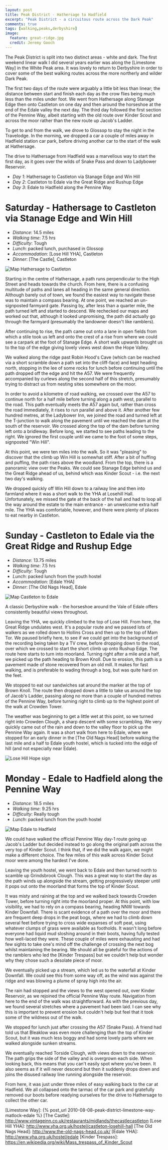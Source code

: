 ```yaml
---
layout: post
title: Peak District - Hathersage to Hadfield
excerpt: "Peak District - a circuitous route across the Dark Peak"
comments: true
tags: [walking,peaks,derbyshire]
image:
  feature: great-ridge.jpg
  credit: Jeremy Gooch
---
```


The Peak District is split into two distinct areas - white and dark.  The first weekend linear walk I did several years earlier was along the [Limestone Way] in the White Peak area.  It was lovely to return to Derbyshire in order to cover some of the best walking routes across the more northerly and wilder Dark Peak.

The first two days of the route were arguably a little bit less than linear; the distance between start and finish each day as the crow flies being much less than the miles under foot.  We went from Hathersage along Stanage Edge then onto Castleton on one day and then around the horseshoe at the end of the Edale valley the next day.  The third day followed the first section of the Pennine Way, albeit starting with the old route over Kinder Scout and across the moor rather than the new route up Jacob's Ladder.

To get to and from the walk, we drove to Glossop to stay the night in the Travelodge.  In the morning, we dropped a car a couple of miles away in Hadfield station car park, before driving another car to the start of the walk at Hathersage.

The drive to Hathersage from Hadfield was a marvellous way to start the first day, as it goes over the wilds of Snake Pass and down to Ladybower Reservoir.

- *Day 1*: Hathersage to Castleton via Stanage Edge and Win Hill
- *Day 2*: Castleton to Edale via the Great Ridge and Rushup Edge
- *Day 3*: Edale to Hadfield along the Pennine Way


# Saturday - Hathersage to Castleton via Stanage Edge and Win Hill

- *Distance*: 14.5 miles
- *Walking time*: 7.5 hrs
- *Difficulty*: Tough
- *Lunch*: packed lunch, purchased in Glossop
- *Accommodation*: [Lose Hill YHA], Castleton
- *Dinner*: [The Castle], Castleton

![Map Hathersage to Castleton](/images/map-hathersage-castleton.png)

Starting in the centre of Hathersage, a path runs perpendicular to the High Street and heads towards the church.  From here, there is a confusing multitude of paths and lanes all heading in the same general direction.  Although barely out of town, we found the easiest way to navigate these was to maintain a compass bearing.  At one point, we reached an un-signposted farmyard gate.  Passing by, after less than a quarter mile, the path turned left and started to descend.  We rechecked our maps and worked out that, although it looked unpromising, the path did actually go through the farmyard (presumably the landowner doesn't like ramblers).

After continuing to rise, the path came out onto a lane in open fields from which a stile took us left and onto the crest of a rise from where we could see a carpark at the foot of Stanage Edge.  A short walk upwards brought us to the top of the edge giving lovely views west down the Hope Valley.

We walked along the ridge past Robin Hood's Cave (which can be reached via a short scramble down a path set into the cliff-face) and kept heading north, stopping in the lee of some rocks for lunch before continuing until the path dropped off the edge and hit the A57.  We were frequently accompanied by curlews along the second half of this stretch, presumably trying to distract us from nesting sites somewhere on the moor.

In order to avoid a kilometre of road walking, we crossed over the A57 to continue north for a half mile before turning along a path west, parallel to the road.  This path eventually meets the A57 again but, rather than cross the road immediately, it rises to run parallel and above it.  After another few hundred metres, at the Ladybower Inn, we joined the road and turned left at the T-junction to walk along the pavement until we reached the dam at the south of the reservoir.  We crossed along the top of the dam before turning left onto a bridleway.  Before long, we started to see paths leading to the right.  We ignored the first couple until we came to the foot of some steps, signposted "Win Hill".

At this point, we were ten miles into the walk.  So it was "pleasing" to discover that the climb up Win Hill is somewhat stiff.  After a bit of huffing and puffing, the path rises above the woodland.  From the top, there is a panoramic view over the Peaks.  We could see Stanage Edge behind us and the Great Ridge ahead of us, behind which was Kinder Scout - i.e. the next two day's walking.

We dropped quickly off Win Hill down to a railway line and then into farmland where it was a short walk to the YHA at Losehill Hall.  Unfortunately, we missed the gate at the back of the hall and had to loop all the way around the estate to the main entrance - an unwelcome extra half mile.  The YHA was comfortable, however, and there were plenty of places to eat nearby in Castleton.


# Sunday - Castleton to Edale via the Great Ridge and Rushup Edge

- *Distance*: 13.75 miles
- *Walking time*: 7.5 hrs
- *Difficulty*: Tough
- *Lunch*: packed lunch from the youth hostel
- *Accommodation*: [Edale YHA]
- *Dinner*: [The Old Nags Head], Edale

![Map Castleton to Edale](/images/map-castleton-edale.png)

A classic Derbyshire walk - the horseshoe around the Vale of Edale offers consistently beautiful views throughout.

Leaving the YHA, we quickly climbed to the top of Lose Hill.  From here, the Great Ridge undulates west.  It's a popular route and we passed lots of walkers as we rolled down to Hollins Cross and then up to the top of Mam Tor.  We paused briefly here, to see if we could get into the background of the recording being taken by a TV crew, before dropping down to the road, over which we crossed to start the short climb up onto Rushup Edge.  The route here starts to turn into moorland.  Turning right after a mile and a half, we picked up the path heading to Brown Knoll.  Due to erosion, this path is a pavement made of stone recovered from an old mill.  It makes for fast walking, and is preferable to wading through a bog, but was quite hard on the feet.

We stopped to eat our sandwiches sat around the marker at the top of Brown Knoll.  The route then dropped down a little to take us around the top of Jacob's Ladder, passing along no more than a couple of hundred metres of the Pennine Way, before turning right to climb up to the highest point of the walk at Crowden Tower.

The weather was beginning to get a little wet at this point, so we turned right into Crowden Clough, a sharp descent with some scrambling.  We very quickly came out of the rain and down to the valley floor to pick up the Pennine Way again.  It was a short walk from here to Edale, where we stopped for an early dinner in the [The Old Nags Head] before walking the last mile and a half to Edale youth hostel, which is tucked into the edge of hill (and not especially near Edale).

![Lose Hill Hope sign](/images/lose-hill-hope-sign.jpg)


# Monday - Edale to Hadfield along the Pennine Way

- *Distance*: 18.5 miles
- *Walking time*: 9.25 hrs
- *Difficulty*: Really tough
- *Lunch*: packed lunch from the youth hostel

![Map Edale to Hadfield](/images/map-edale-hadfield.png)

We could have walked the official Pennine Way day-1 route going up Jacob's Ladder but decided instead to go along the original path across the very top of Kinder Scout.  I think that, if we did the walk again, we might make a different choice.  The few miles of this walk across Kinder Scout moor were among the hardest I've done.

Leaving the youth hostel, we went back to Edale and then turned north to scamble up Grindsbrook Clough.  This was a great way to start the day as the path winds up alongside the stream, getting progressively steeper until it pops out onto the moorland that forms the top of Kinder Scout.

It was misty and raining at the top and we walked back towards Crowden Tower, before turning right into the moorland proper.  At this point, with low visibility, we had to rely on a compass bearing, heading NNW towards Kinder Downfall.  There is scant evidence of a path over the moor and there are frequent deep drops in the peat bogs, where we had to climb down several feet before trying to cross wide expanses of soft peat, using whatever clumps of grass were available as footholds.  It wasn't long before everyone had liquid mud sloshing around in their boots, having fully tested how well-laced they were.  These couple of miles were exhausting and had few sights to take one's mind off the challenge of crossing the next bog whilst maintaining the bearing.  We should all be grateful for the actions of the ramblers who led the [Kinder Trespass] but we couldn't help but wonder why they chose such a desolate piece of moor.

We eventually picked up a stream, which led us to the waterfall at Kinder Downfall.  We could see this from some way off, as the wind was against the ridge and was blowing a plume of spray high into the air.

The rain had stopped and the views to the west opened out, over Kinder Reservoir, as we rejoined the official Pennine Way route.  Navigation from here to the end of the walk was straightforward.  As with the previous day, we found several stretches where a pavement had been laid.  I can see why this is important to prevent erosion but couldn't help but feel that it took some of the wildness out of the walk.

We stopped for lunch just after crossing the A57 (Snake Pass).  A friend had told us that Bleaklow was even more challenging than the top of Kinder Scout, but it was much less boggy and had some lovely parts where we walked alongside sunken streams.

We eventually reached Torside Clough, with views down to the reservoir.  The path grips the side of the valley and is overgrown each side.  When looking back, this means that you can't easily spot where you've been.  It also seems as if it will never descend but then it suddenly drops down and joins the disused railway line running alongside the reservoir.

From here, it was just under three miles of easy walking back to the car at Hadfield.  We all collapsed onto the tarmac of the car park and gratefully removed our boots before readying ourselves for the drive to Hathersage to collect the other car.


[Limestone Way]: {% post_url 2010-08-08-peak-district-limestone-way-matlock-edale %}
[The Castle]: http://www.vintageinn.co.uk/restaurants/midlands/thecastlecastleton
[Lose Hill YHA]: http://www.yha.org.uk/hostel/castleton-losehill-hall
[The Old Nags Head]: http://www.the-old-nags-head.co.uk/
[Edale YHA]: http://www.yha.org.uk/hostel/edale
[Kinder Trespass]: https://en.wikipedia.org/wiki/Mass_trespass_of_Kinder_Scout
